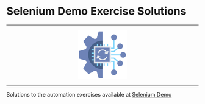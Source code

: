 # Selenium Demo Exercise Solutions

---

<div align="center">
    <img src="./automation.png" alt="Automation Image">
</div>

---

Solutions to the automation exercises available at [Selenium Demo](https://demo.seleniumeasy.com/)



